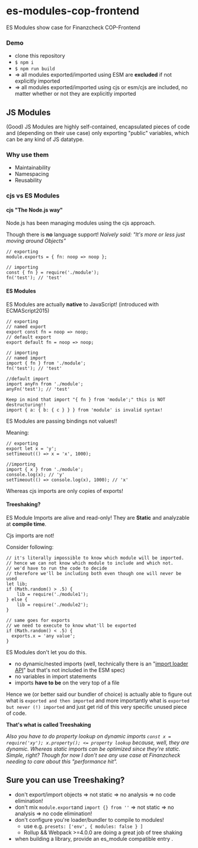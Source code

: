 # es-modules-cop-frontend

ES Modules show case for Finanzcheck COP-Frontend

### Demo

* clone this repository
* `$ npm i`
* `$ npm run build`
* => all modules exported/imported using ESM are **excluded** if not explicitly imported
* => all modules exported/imported using cjs or esm/cjs are included, no matter whether or not they are explicitly imported

## JS Modules

(Good) JS Modules are highly self-contained, encapsulated pieces of code and (depending on their use case) only exporting "public" variables, which can be any kind of JS datatype.

### Why use them

* Maintainability
* Namespacing
* Reusability

### cjs vs ES Modules

#### cjs "The Node.js way"

Node.js has been managing modules using the cjs approach.

Though there is **no** language support!
_Naïvely said: "It's more or less just moving around Objects"_

```
// exporting
module.exports = { fn: noop => noop };

// importing
const { fn } = require('./module');
fn('test'); // 'test'
```

#### ES Modules

ES Modules are actually **native** to JavaScript! (introduced with ECMAScript2015)

```
// exporting
// named export
export const fn = noop => noop;
// default export
export default fn = noop => noop;

// importing
// named import
import { fn } from './module';
fn('test'); // 'test'

//default import
import anyFn from './module';
anyFn('test'); // 'test'

Keep in mind that import "{ fn } from 'module';" this is NOT destructuring!!
import { a: { b: { c } } } from 'module' is invalid syntax!
```

ES Modules are passing bindings not values!!

Meaning:

```
// exporting
export let x = 'y';
setTimeout(() => x = 'x', 1000);

//importing
import { x } from './module';
console.log(x); // 'y'
setTimeout(() => console.log(x), 1000); // 'x'
```

Whereas cjs imports are only copies of exports!

#### Treeshaking?

ES Module Imports are alive and read-only!
They are **Static** and analyzable at **compile time**.

Cjs imports are not!

Consider following:

```
// it's literally impossible to know which module will be imported.
// hence we can not know which module to include and which not.
// we'd have to run the code to decide
// therefore we'll be including both even though one will never be used
let lib;
if (Math.random() > .5) {
    lib = require('./module1');
} else {
    lib = require('./module2');
}

// same goes for exports
// we need to execute to know what'll be exported
if (Math.random() < .5) {
  exports.x = 'any value';
}
```

ES Modules don't let you do this.

* no dynamic/nested imports (well, technically there is an "[import loader API](https://github.com/whatwg/loader/)" but that's not included in the ESM spec)
* no variables in import statements
* imports **have to be** on the very top of a file

Hence we (or better said our bundler of choice) is actually able to figure out what is `exported and then imported` and more importantly what is `exported but never (!) imported` and just get rid of this very specific unused piece of code.

**That's what is called Treeshaking**

_Also you have to do property lookup on dynamic imports `const x = require('xy'); x.property(); <= property lookup` because, well, they are dynamic. Whereas static imports can be optimized since they're static. Simple, right?
Though for now I don't see any use case at Finanzcheck needing to care about this "performance hit"._

## Sure you can use Treeshaking?

* don't export/import objects => not static => no analysis => no code elimination!
* don't mix `module.export`and `import {} from ''` => not static => no analysis => no code elimination!
* don't configure you're loader/bundler to compile to modules!
  * use e.g. `presets: ['env', { modules: false } ]`
  * Rollup && Webpack >=4.0.0 are doing a great job of tree shaking
* when building a library, provide an es_module compatible entry
.
